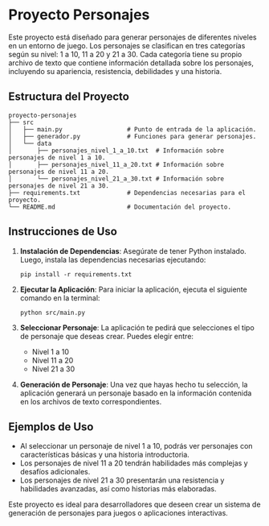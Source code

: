 # Proyecto Personajes

Este proyecto está diseñado para generar personajes de diferentes niveles en un entorno de juego. Los personajes se clasifican en tres categorías según su nivel: 1 a 10, 11 a 20 y 21 a 30. Cada categoría tiene su propio archivo de texto que contiene información detallada sobre los personajes, incluyendo su apariencia, resistencia, debilidades y una historia.

## Estructura del Proyecto

```
proyecto-personajes
├── src
│   ├── main.py                  # Punto de entrada de la aplicación.
│   ├── generador.py             # Funciones para generar personajes.
│   └── data
│       ├── personajes_nivel_1_a_10.txt  # Información sobre personajes de nivel 1 a 10.
│       ├── personajes_nivel_11_a_20.txt # Información sobre personajes de nivel 11 a 20.
│       └── personajes_nivel_21_a_30.txt # Información sobre personajes de nivel 21 a 30.
├── requirements.txt             # Dependencias necesarias para el proyecto.
└── README.md                    # Documentación del proyecto.
```

## Instrucciones de Uso

1. **Instalación de Dependencias**: Asegúrate de tener Python instalado. Luego, instala las dependencias necesarias ejecutando:
   ```
   pip install -r requirements.txt
   ```

2. **Ejecutar la Aplicación**: Para iniciar la aplicación, ejecuta el siguiente comando en la terminal:
   ```
   python src/main.py
   ```

3. **Seleccionar Personaje**: La aplicación te pedirá que selecciones el tipo de personaje que deseas crear. Puedes elegir entre:
   - Nivel 1 a 10
   - Nivel 11 a 20
   - Nivel 21 a 30

4. **Generación de Personaje**: Una vez que hayas hecho tu selección, la aplicación generará un personaje basado en la información contenida en los archivos de texto correspondientes.

## Ejemplos de Uso

- Al seleccionar un personaje de nivel 1 a 10, podrás ver personajes con características básicas y una historia introductoria.
- Los personajes de nivel 11 a 20 tendrán habilidades más complejas y desafíos adicionales.
- Los personajes de nivel 21 a 30 presentarán una resistencia y habilidades avanzadas, así como historias más elaboradas.

Este proyecto es ideal para desarrolladores que deseen crear un sistema de generación de personajes para juegos o aplicaciones interactivas.
